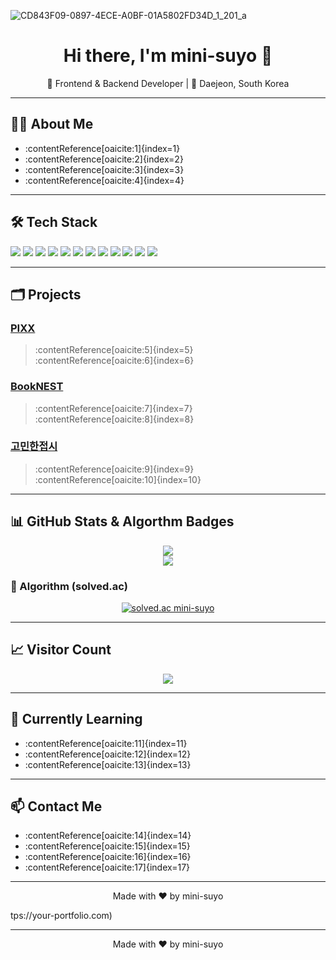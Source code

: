 ![CD843F09-0897-4ECE-A0BF-01A5802FD34D_1_201_a](https://github.com/user-attachments/assets/16935bbb-811d-4ddb-b887-b71d5296974a)


<h1 align="center">Hi there, I'm mini-suyo 👋</h1>
<p align="center">
  🌱 Frontend & Backend Developer | 📍 Daejeon, South Korea
</p>

---

## 🧑‍💻 About Me
- :contentReference[oaicite:1]{index=1}
- :contentReference[oaicite:2]{index=2}
- :contentReference[oaicite:3]{index=3}
- :contentReference[oaicite:4]{index=4}

---

## 🛠 Tech Stack
<img src="https://img.shields.io/badge/Java-007396?style=flat-square&logo=java&logoColor=white"/>
<img src="https://img.shields.io/badge/Spring Boot-6DB33F?style=flat-square&logo=spring-boot&logoColor=white"/>
<img src="https://img.shields.io/badge/JavaScript-F7DF1E?style=flat-square&logo=javascript&logoColor=black"/>
<img src="https://img.shields.io/badge/TypeScript-3178C6?style=flat-square&logo=typescript&logoColor=white"/>
<img src="https://img.shields.io/badge/React-61DAFB?style=flat-square&logo=react&logoColor=black"/>
<img src="https://img.shields.io/badge/Next.js-000000?style=flat-square&logo=next.js&logoColor=white"/>
<img src="https://img.shields.io/badge/Vue.js-4FC08D?style=flat-square&logo=vue.js&logoColor=white"/>
<img src="https://img.shields.io/badge/Tailwind_CSS-38B2AC?style=flat-square&logo=tailwind-css&logoColor=white"/>
<img src="https://img.shields.io/badge/Notion-000000?style=flat-square&logo=notion&logoColor=white"/>
<img src="https://img.shields.io/badge/Figma-F24E1E?style=flat-square&logo=figma&logoColor=white"/>
<img src="https://img.shields.io/badge/Git-F05032?style=flat-square&logo=git&logoColor=white"/>
<img src="https://img.shields.io/badge/Docker-2496ED?style=flat-square&logo=docker&logoColor=white"/>

---

## 🗂 Projects

<!-- 예시 프로젝트 -->
### [PIXX](https://github.com/your-repo)
> :contentReference[oaicite:5]{index=5}  
> :contentReference[oaicite:6]{index=6}

### [BookNEST](https://github.com/your-repo)
> :contentReference[oaicite:7]{index=7}  
> :contentReference[oaicite:8]{index=8}

### [고민한접시](https://github.com/your-repo)
> :contentReference[oaicite:9]{index=9}  
> :contentReference[oaicite:10]{index=10}

---

## 📊 GitHub Stats & Algorthm Badges

<p align="center">
  <!-- GitHub stats 카드 -->
  <a href="https://github.com/mini-suyo">
    <img src="https://github-readme-stats.vercel.app/api?username=mini-suyo&show_icons=true&theme=dracula"/>
  </a>
  <br>
  <!-- Top Langs 카드 -->
  <a href="https://github.com/mini-suyo">
    <img src="https://github-readme-stats.vercel.app/api/top-langs/?username=mini-suyo&layout=compact&theme=dracula"/>
  </a>
</p>

### 📘 Algorithm (solved.ac)
<p align="center">
  <a href="https://solved.ac/profile/mini-suyo" target="_blank">
    <img src="http://mazassumnida.wtf/api/v2/generate_badge?boj=mini-suyo" alt="solved.ac mini-suyo" />
  </a>
</p>

---

## 📈 Visitor Count
<p align="center">
  <img src="https://hits.seeyoufarm.com/api/count/incr/badge.svg?url=https%3A%2F%2Fgithub.com%2Fmini-suyo&count_bg=%23454545&title_bg=%23555563&icon=&icon_color=%23FFFFFF&title=hits&edge_flat=false"/>
</p>

---

## 🌱 Currently Learning
- :contentReference[oaicite:11]{index=11}
- :contentReference[oaicite:12]{index=12}
- :contentReference[oaicite:13]{index=13}

---

## 📫 Contact Me
- :contentReference[oaicite:14]{index=14}
- :contentReference[oaicite:15]{index=15}
- :contentReference[oaicite:16]{index=16}
- :contentReference[oaicite:17]{index=17}

---

<p align="center">
  Made with ❤️ by mini-suyo
</p>
tps://your-portfolio.com)

---

<p align="center">
  Made with ❤️ by mini-suyo
</p>
